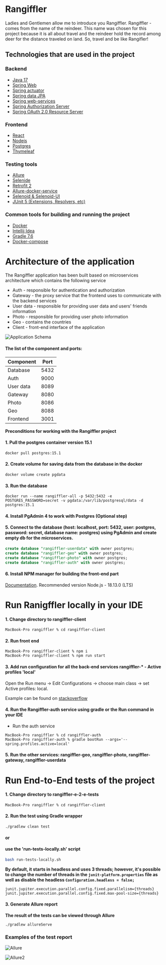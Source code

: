 # Rangiffler
  Ladies and Gentlemen allow me to introduce you Rangiffler. Rangiffler - comes from the name of the reindeer.
 This name was chosen for this project because it is all about travel and the reindeer hold the record among deer for the distance traveled on land.
 So, travel and be like Rangifler!

## **Technologies that are used in the project**
### Backend
- [Java 17](https://www.oracle.com/java/technologies/javase/jdk17-archive-downloads.html)
- [Spring Web](https://docs.spring.io/spring-framework/docs/current/reference/html/web.html#spring-web)
- [Spring actuator](https://docs.spring.io/spring-boot/docs/current/reference/html/actuator.html)
- [Spring data JPA](https://spring.io/projects/spring-data-jpa)
- [Spring web-services](https://docs.spring.io/spring-ws/docs/current/reference/html/)
- [Spring Authorization Server](https://spring.io/projects/spring-authorization-server)
- [Spring OAuth 2.0 Resource Server](https://docs.spring.io/spring-security/reference/servlet/oauth2/resource-server/index.html)
### Frontend
- [React](https://ru.reactjs.org/docs/getting-started.html)
- [Nodejs](https://nodejs.dev/en/)
- [Postgres](https://www.postgresql.org/about/)
- [Thymeleaf](https://www.thymeleaf.org/)
### Testing tools
- [Allure](https://docs.qameta.io/allure/)
- [Selenide](https://selenide.org/)
- [Retrofit 2](https://square.github.io/retrofit/)
- [Allure-docker-service](https://github.com/fescobar/allure-docker-service)
- [Selenoid & Selenoid-UI](https://aerokube.com/selenoid/latest/)
- [JUnit 5 (Extensions, Resolvers, etc)](https://junit.org/junit5/docs/current/user-guide/)

### Common tools for building and running the project
- [Docker](https://www.docker.com/resources/what-container/)
- [Intellij Idea](https://www.jetbrains.com/idea/)
- [Gradle 7.6](https://docs.gradle.org/7.6/release-notes.html)
- [Docker-compose](https://docs.docker.com/compose/)


# **Architecture of the application**

The Rangiffler application has been built based on microservices architecture which contains the following service
- Auth - responsible for authentication and authorization 
- Gateway - the proxy service that the frontend uses to communicate with the backend services  
- User data - responsible for providing user data and users' friends information
- Photo - responsible for providing user photo information
- Geo - contains the countries
- Client - front-end interface of the application

![Application Schema](./images/Application_schema.png)

#### The list of the component and ports:
| Component | Port |
|-----------|------|
| Database  | 5432 |
| Auth      | 9000 |
| User data | 8089 |
| Gateway   | 8080 |
| Photo     | 8086 |
| Geo       | 8088 |
| Frontend  | 3001 |

**Preconditions for working with the Rangiffler project**

#### 1. Pull the postgres container version 15.1

```posh
docker pull postgres:15.1
```

#### 2. Create volume for saving data from the database in the docker

```posh
docker volume create pgdata
```

#### 3. Run the database

```posh
docker run --name rangiffler-all -p 5432:5432 -e POSTGRES_PASSWORD=secret -v pgdata:/var/lib/postgresql/data -d postgres:15.1
```

#### 4. Install PgAdmin 4 to work with Postgres (Optional step)

#### 5. Connect to the database (host: localhost, port: 5432, user: postgres, password: secret, database name: postgres) using PgAdmin and create empty db for the microservices.

```sql
create database "rangiffler-userdata" with owner postgres;
create database "rangiffler-geo" with owner postgres;
create database "rangiffler-photo" with owner postgres;
create database "rangiffler-auth" with owner postgres;
```

#### 6. Install NPM manager for building the front-end part

[Documentation](https://docs.npmjs.com/downloading-and-installing-node-js-and-npm).
Recommended version Node.js - 18.13.0 (LTS)

# Run Ranigffler locally in your IDE

#### 1. Change directory to rangiffler-client

```posh
MacBook-Pro rangiffler % cd rangiffler-client
```

#### 2. Run front end

```posh
MacBook-Pro rangiffler-client % npm i
MacBook-Pro rangiffler-client % npm run start
```

#### 3. Add run configuration for all the back-end services rangiffler-* - Active profiles 'local'

Open the Run menu -> Edit Configurations -> choose main class -> set Active profiles: local. 

Example can be found on [stackoverflow](https://stackoverflow.com/questions/39738901/how-do-i-activate-a-spring-boot-profile-when-running-from-intellij)

#### 4. Run the Rangiffler-auth service using gradle or the Run command in your  IDE

- Run the auth service

```posh
MacBook-Pro rangiffler % cd rangiffler-auth
MacBook-Pro rangiffler-auth % gradle bootRun --args='--spring.profiles.active=local'
```

#### 5. Run the other services: rangiffler-geo, rangiffler-photo, rangiffler-gateway, rangiffler-userdata

# Run End-to-End tests of the project

#### 1. Change directory to rangiffler-e-2-e-tests

```posh
MacBook-Pro rangiffler % cd rangiffler-client
```

#### 2. Run the test using Gradle wrapper
```posh
./gradlew clean test
```
#### or

#### use the 'run-tests-locally.sh' script
```bash
bash run-tests-locally.sh
```

**By default, it starts in headless and uses 3 threads; however, it's possible to change the number of threads in the ```junit-platform.properties``` file as well as disable the headless ```Configuration.headless = false;```**

```posh
junit.jupiter.execution.parallel.config.fixed.parallelism={threads}
junit.jupiter.execution.parallel.config.fixed.max-pool-size={threads}
```

#### 3. Generate Allure report
**The result of the tests can be viewed through Allure**

```posh
./gradlew allureServe
```

### Examples of the test report
![Allure](./images/Screenshot_1.png)

![Allure2](./images/Screenshot_2.png)




